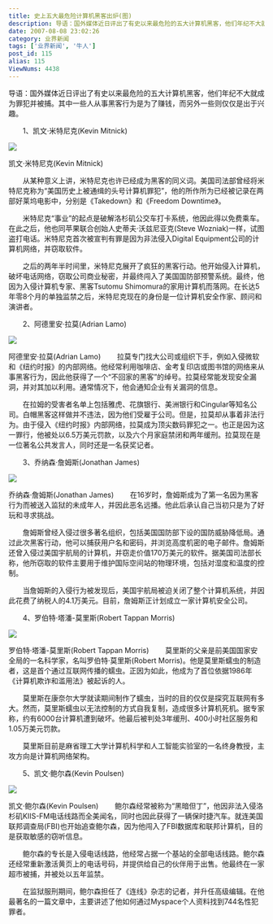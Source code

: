 ```yaml
---
title: 史上五大最危险计算机黑客出炉(图)
description: 导语：国外媒体近日评出了有史以来最危险的五大计算机黑客，他们年纪不大就成为罪犯并被捕。其中一些人从事黑客行为是为了赚钱，而另外一些则仅仅是出于兴趣。　　1、凯文&middot;米特尼克(KevinMitnick)
date: 2007-08-08 23:02:26
category: 业界新闻
tags: ['业界新闻', '牛人']
post_id: 115
alias: 115
ViewNums: 4438
---
```


导语：国外媒体近日评出了有史以来最危险的五大计算机黑客，他们年纪不大就成为罪犯并被捕。其中一些人从事黑客行为是为了赚钱，而另外一些则仅仅是出于兴趣。

　　1、凯文&middot;米特尼克(Kevin Mitnick)

![](http://www.xmcow.com/attachments/month_0708/20070807_d08c85a297d64030721cNn1pVMnSvkpi.jpg)

凯文&middot;米特尼克(Kevin Mitnick)

　　从某种意义上讲，米特尼克也许已经成为黑客的同义词。美国司法部曾经将米特尼克称为&ldquo;美国历史上被通缉的头号计算机罪犯&rdquo;，他的所作所为已经被记录在两部好莱坞电影中，分别是《Takedown》和《Freedom Downtime》。

　　米特尼克&ldquo;事业&rdquo;的起点是破解洛杉矶公交车打卡系统，他因此得以免费乘车。在此之后，他也同苹果联合创始人史蒂夫&middot;沃兹尼亚克(Steve Wozniak)一样，试图盗打电话。米特尼克首次被宣判有罪是因为非法侵入Digital Equipment公司的计算机网络，并窃取软件。

　　之后的两年半时间里，米特尼克展开了疯狂的黑客行动。他开始侵入计算机，破坏电话网络，窃取公司商业秘密，并最终闯入了美国国防部预警系统。最终，他因为入侵计算机专家、黑客Tsutomu Shimomura的家用计算机而落网。在长达5年零8个月的单独监禁之后，米特尼克现在的身份是一位计算机安全作家、顾问和演讲者。

　　2、阿德里安&middot;拉莫(Adrian Lamo)

![](http://www.xmcow.com/attachments/month_0708/20070807_b41e4d22fcb7da5b3c627IYEbBh0PjRl.jpg)

阿德里安&middot;拉莫(Adrian Lamo)
　　拉莫专门找大公司或组织下手，例如入侵微软和《纽约时报》的内部网络。他经常利用咖啡店、金考复印店或图书馆的网络来从事黑客行为，因此他获得了一个&ldquo;不回家的黑客&rdquo;的绰号。拉莫经常能发现安全漏洞，并对其加以利用。通常情况下，他会通知企业有关漏洞的信息。

　　在拉姆的受害者名单上包括雅虎、花旗银行、美洲银行和Cingular等知名公司。白帽黑客这样做并不违法，因为他们受雇于公司。但是，拉莫却从事着非法行为。由于侵入《纽约时报》内部网络，拉莫成为顶尖数码罪犯之一。也正是因为这一罪行，他被处以6.5万美元罚款，以及六个月家庭禁闭和两年缓刑。拉莫现在是一位著名公共发言人，同时还是一名获奖记者。

　　3、乔纳森&middot;詹姆斯(Jonathan James)

![](http://www.xmcow.com/attachments/month_0708/20070807_d6ebc4b24edf4950f3c3zH9XmbEwYNjG.jpg)

乔纳森&middot;詹姆斯(Jonathan James)
　　在16岁时，詹姆斯成为了第一名因为黑客行为而被送入监狱的未成年人，并因此恶名远播。他此后承认自己当初只是为了好玩和寻求挑战。

　　詹姆斯曾经入侵过很多著名组织，包括美国国防部下设的国防威胁降低局。通过此次黑客行动，他可以捕获用户名和密码，并浏览高度机密的电子邮件。詹姆斯还曾入侵过美国宇航局的计算机，并窃走价值170万美元的软件。据美国司法部长称，他所窃取的软件主要用于维护国际空间站的物理环境，包括对湿度和温度的控制。

　　当詹姆斯的入侵行为被发现后，美国宇航局被迫关闭了整个计算机系统，并因此花费了纳税人的4.1万美元。目前，詹姆斯正计划成立一家计算机安全公司。

　　4、罗伯特&middot;塔潘-莫里斯(Robert Tappan Morris)

![](http://www.xmcow.com/attachments/month_0708/20070807_5c79c43e75f82f7ccecaRCA21T5f9zSI.jpg)

罗伯特&middot;塔潘-莫里斯(Robert Tappan Morris)
　　莫里斯的父亲是前美国国家安全局的一名科学家，名叫罗伯特&middot;莫里斯(Robert Morris)。他是莫里斯蠕虫的制造者，这是首个通过互联网传播的蠕虫。正因为如此，他成为了首位依据1986年《计算机欺诈和滥用法》被起诉的人。

　　莫里斯在康奈尔大学就读期间制作了蠕虫，当时的目的仅仅是探究互联网有多大。然而，莫里斯蠕虫以无法控制的方式自我复制，造成很多计算机死机。据专家称，约有6000台计算机遭到破坏。他最后被判处3年缓刑、400小时社区服务和1.05万美元罚款。

　　莫里斯目前是麻省理工大学计算机科学和人工智能实验室的一名终身教授，主攻方向是计算机网络架构。

　　5、凯文&middot;鲍尔森(Kevin Poulsen)

![](http://www.xmcow.com/attachments/month_0708/20070807_6f48e9c183cf07fa17ddvDMmHiVfOzA2.jpg)

凯文&middot;鲍尔森(Kevin Poulsen)
　　鲍尔森经常被称为&ldquo;黑暗但丁&rdquo;，他因非法入侵洛杉矶KIIS-FM电话线路而全美闻名，同时也因此获得了一辆保时捷汽车。就连美国联邦调查局(FBI)也开始追查鲍尔森，因为他闯入了FBI数据库和联邦计算机，目的是获取敏感的窃听信息。

　　鲍尔森的专长是入侵电话线路，他经常占据一个基站的全部电话线路。鲍尔森还经常重新激活黄页上的电话号码，并提供给自己的伙伴用于出售。他最终在一家超市被捕，并被处以五年监禁。

　　在监狱服刑期间，鲍尔森担任了《连线》杂志的记者，并升任高级编辑。在他最著名的一篇文章中，主要讲述了他如何通过Myspace个人资料找到744名性犯罪者。

